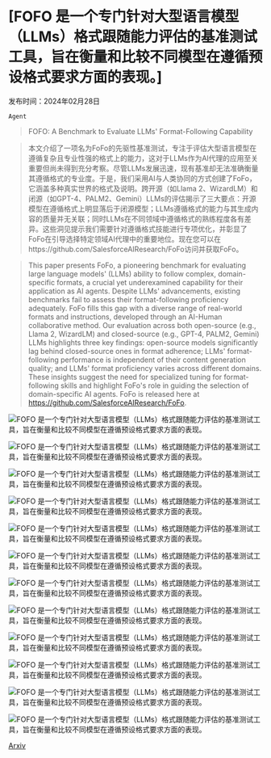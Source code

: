 # [FOFO 是一个专门针对大型语言模型（LLMs）格式跟随能力评估的基准测试工具，旨在衡量和比较不同模型在遵循预设格式要求方面的表现。]

发布时间：2024年02月28日

`Agent`

> FOFO: A Benchmark to Evaluate LLMs' Format-Following Capability

> 本文介绍了一项名为FoFo的先驱性基准测试，专注于评估大型语言模型在遵循复杂且专业性强的格式上的能力，这对于LLMs作为AI代理的应用至关重要但尚未得到充分考察。尽管LLMs发展迅速，现有基准却无法准确衡量其遵循格式的专业度。于是，我们采用AI与人类协同的方式创建了FoFo，它涵盖多种真实世界的格式及说明。跨开源（如Llama 2、WizardLM）和闭源（如GPT-4、PALM2、Gemini）LLMs的评估揭示了三大要点：开源模型在遵循格式上明显落后于闭源模型；LLMs遵循格式的能力与其生成内容的质量并无关联；同时LLMs在不同领域中遵循格式的熟练程度各有差异。这些洞见提示我们需要针对遵循格式技能进行专项优化，并彰显了FoFo在引导选择特定领域AI代理中的重要地位。现在您可以在https://github.com/SalesforceAIResearch/FoFo访问并获取FoFo。

> This paper presents FoFo, a pioneering benchmark for evaluating large language models' (LLMs) ability to follow complex, domain-specific formats, a crucial yet underexamined capability for their application as AI agents. Despite LLMs' advancements, existing benchmarks fail to assess their format-following proficiency adequately. FoFo fills this gap with a diverse range of real-world formats and instructions, developed through an AI-Human collaborative method. Our evaluation across both open-source (e.g., Llama 2, WizardLM) and closed-source (e.g., GPT-4, PALM2, Gemini) LLMs highlights three key findings: open-source models significantly lag behind closed-source ones in format adherence; LLMs' format-following performance is independent of their content generation quality; and LLMs' format proficiency varies across different domains. These insights suggest the need for specialized tuning for format-following skills and highlight FoFo's role in guiding the selection of domain-specific AI agents. FoFo is released here at https://github.com/SalesforceAIResearch/FoFo.

![FOFO 是一个专门针对大型语言模型（LLMs）格式跟随能力评估的基准测试工具，旨在衡量和比较不同模型在遵循预设格式要求方面的表现。](../../../paper_images/2402.18667/x1.png)

![FOFO 是一个专门针对大型语言模型（LLMs）格式跟随能力评估的基准测试工具，旨在衡量和比较不同模型在遵循预设格式要求方面的表现。](../../../paper_images/2402.18667/x2.png)

![FOFO 是一个专门针对大型语言模型（LLMs）格式跟随能力评估的基准测试工具，旨在衡量和比较不同模型在遵循预设格式要求方面的表现。](../../../paper_images/2402.18667/x3.png)

![FOFO 是一个专门针对大型语言模型（LLMs）格式跟随能力评估的基准测试工具，旨在衡量和比较不同模型在遵循预设格式要求方面的表现。](../../../paper_images/2402.18667/x4.png)

![FOFO 是一个专门针对大型语言模型（LLMs）格式跟随能力评估的基准测试工具，旨在衡量和比较不同模型在遵循预设格式要求方面的表现。](../../../paper_images/2402.18667/x5.png)

![FOFO 是一个专门针对大型语言模型（LLMs）格式跟随能力评估的基准测试工具，旨在衡量和比较不同模型在遵循预设格式要求方面的表现。](../../../paper_images/2402.18667/x6.png)

![FOFO 是一个专门针对大型语言模型（LLMs）格式跟随能力评估的基准测试工具，旨在衡量和比较不同模型在遵循预设格式要求方面的表现。](../../../paper_images/2402.18667/x7.png)

![FOFO 是一个专门针对大型语言模型（LLMs）格式跟随能力评估的基准测试工具，旨在衡量和比较不同模型在遵循预设格式要求方面的表现。](../../../paper_images/2402.18667/x8.png)

![FOFO 是一个专门针对大型语言模型（LLMs）格式跟随能力评估的基准测试工具，旨在衡量和比较不同模型在遵循预设格式要求方面的表现。](../../../paper_images/2402.18667/x9.png)

![FOFO 是一个专门针对大型语言模型（LLMs）格式跟随能力评估的基准测试工具，旨在衡量和比较不同模型在遵循预设格式要求方面的表现。](../../../paper_images/2402.18667/x10.png)

![FOFO 是一个专门针对大型语言模型（LLMs）格式跟随能力评估的基准测试工具，旨在衡量和比较不同模型在遵循预设格式要求方面的表现。](../../../paper_images/2402.18667/x11.png)

![FOFO 是一个专门针对大型语言模型（LLMs）格式跟随能力评估的基准测试工具，旨在衡量和比较不同模型在遵循预设格式要求方面的表现。](../../../paper_images/2402.18667/x12.png)

[Arxiv](https://arxiv.org/abs/2402.18667)